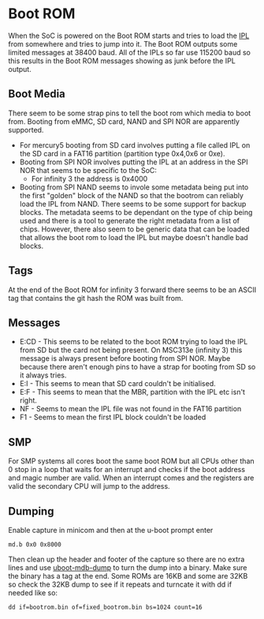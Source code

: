 # Boot ROM

When the SoC is powered on the Boot ROM starts and tries to load the [IPL](ipl.html) from somewhere and tries to jump into it.
The Boot ROM outputs some limited messages at 38400 baud. All of the IPLs so far use 115200 baud so this results in the Boot ROM messages showing as junk before the IPL output.

## Boot Media

There seem to be some strap pins to tell the boot rom which media to boot from. Booting from eMMC, SD card, NAND and SPI NOR are apparently supported.

- For mercury5 booting from SD card involves putting a file called IPL on the SD card in a FAT16 partition (partition type 0x4,0x6 or 0xe).
- Booting from SPI NOR involves putting the IPL at an address in the SPI NOR that seems to be specific to the SoC:
  * For infinity 3 the address is 0x4000
- Booting from SPI NAND seems to invole some metadata being put into the first "golden" block of the NAND so that the bootrom can reliably load the IPL from NAND. There seems to be some support for backup blocks. The metadata seems to be dependant on the type of chip being used and there is a tool to generate the right metadata from a list of chips. However, there also seem to be generic data that can be loaded that allows the boot rom to load the IPL but maybe doesn't handle bad blocks.

## Tags

At the end of the Boot ROM for infinity 3 forward there seems to be an ASCII tag that contains the git hash the ROM was built from.

## Messages

 - E:CD - This seems to be related to the boot ROM trying to load the IPL from SD but the card not being present. On MSC313e (infinity 3) this message is always present before booting from SPI NOR. Maybe because there aren't enough pins to have a strap for booting from SD so it always tries.
 - E:I - This seems to mean that SD card couldn't be initialised.
 - E:F - This seems to mean that the MBR, partition with the IPL etc isn't right.
 - NF - Seems to mean the IPL file was not found in the FAT16 partition
 - F1 - Seems to mean the first IPL block couldn't be loaded

## SMP

For SMP systems all cores boot the same boot ROM but all CPUs other than 0 stop in a loop that waits for an interrupt and checks if the boot address and magic number are valid. When an interrupt comes and the registers are valid the secondary CPU will jump to the address.

## Dumping
 
 Enable capture in minicom and then at the u-boot prompt enter
 
 ```
 md.b 0x0 0x8000
 ```
 Then clean up the header and footer of the capture so there are no extra lines and use [uboot-mdb-dump](https://github.com/gmbnomis/uboot-mdb-dump) to turn the dump into a binary. Make sure the binary has a tag at the end. Some ROMs are 16KB and some are 32KB so check the 32KB dump to see if it repeats and turncate it with dd if needed like so:
 
 ```
 dd if=bootrom.bin of=fixed_bootrom.bin bs=1024 count=16
 ```

